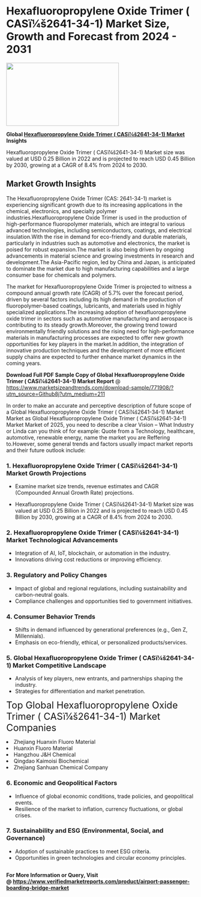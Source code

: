 <H1>Hexafluoropropylene Oxide Trimer ( CASï¼š2641-34-1) Market Size, Growth and Forecast from 2024 - 2031</H1><img class="aligncenter size-medium wp-image-584254" src="https://thirdeyenews.in/wp-content/uploads/2024/09/Global-Market-Research-300x168.jpeg" alt="" width="300" height="168" /><p><strong>Global&nbsp;<a href="https://www.marketsizeandtrends.com/download-sample/771908/?utm_source=Github8j?utm_medium=211">Hexafluoropropylene Oxide Trimer ( CASï¼š2641-34-1) Market</a> Insights</strong></p><p>Hexafluoropropylene Oxide Trimer ( CASï¼š2641-34-1) Market size was valued at USD 0.25 Billion in 2022 and is projected to reach USD 0.45 Billion by 2030, growing at a CAGR of 8.4% from 2024 to 2030.</p><p><h2>Market Growth Insights</h2> <p>The Hexafluoropropylene Oxide Trimer (CAS: 2641-34-1) market is experiencing significant growth due to its increasing applications in the chemical, electronics, and specialty polymer industries.Hexafluoropropylene Oxide Trimer is used in the production of high-performance fluoropolymer materials, which are integral to various advanced technologies, including semiconductors, coatings, and electrical insulation.With the rise in demand for eco-friendly and durable materials, particularly in industries such as automotive and electronics, the market is poised for robust expansion.The market is also being driven by ongoing advancements in material science and growing investments in research and development.The Asia-Pacific region, led by China and Japan, is anticipated to dominate the market due to high manufacturing capabilities and a large consumer base for chemicals and polymers.</p> <p>The market for Hexafluoropropylene Oxide Trimer is projected to witness a compound annual growth rate (CAGR) of 5.7% over the forecast period, driven by several factors including its high demand in the production of fluoropolymer-based coatings, lubricants, and materials used in highly specialized applications.The increasing adoption of hexafluoropropylene oxide trimer in sectors such as automotive manufacturing and aerospace is contributing to its steady growth.Moreover, the growing trend toward environmentally friendly solutions and the rising need for high-performance materials in manufacturing processes are expected to offer new growth opportunities for key players in the market.In addition, the integration of innovative production techniques and the development of more efficient supply chains are expected to further enhance market dynamics in the coming years.</p> <p><span class=""><strong>Download Full PDF Sample Copy of Global Hexafluoropropylene Oxide Trimer ( CASï¼š2641-34-1) Market Report</strong> @ <a href="https://www.marketsizeandtrends.com/download-sample/771908/?utm_source=Github8j?utm_medium=211" target="_blank">https://www.marketsizeandtrends.com/download-sample/771908/?utm_source=Github8j?utm_medium=211</a></span></p><p>In order to make an accurate and perceptive description of future scope of a Global&nbsp;Hexafluoropropylene Oxide Trimer ( CASï¼š2641-34-1) Market Market as Global&nbsp;Hexafluoropropylene Oxide Trimer ( CASï¼š2641-34-1) Market Market of 2025, you need to describe a clear Vision &ndash; What Industry or Linda can you think of for example: Quote from a Technology, healthcare, automotive, renewable energy, name the market you are Reffering to.However, some general trends and factors usually impact market reports and their future outlook include:</p><h3>1.&nbsp;<strong>Hexafluoropropylene Oxide Trimer ( CASï¼š2641-34-1) Market Growth Projections</strong></h3><ul><li>Examine market size trends, revenue estimates and CAGR (Compounded Annual Growth Rate) projections.</li><li><p>Hexafluoropropylene Oxide Trimer ( CASï¼š2641-34-1) Market size was valued at USD 0.25 Billion in 2022 and is projected to reach USD 0.45 Billion by 2030, growing at a CAGR of 8.4% from 2024 to 2030.</p></li></ul><h3>2.&nbsp;<strong>Hexafluoropropylene Oxide Trimer ( CASï¼š2641-34-1) Market Technological Advancements</strong></h3><ul><li>Integration of AI, IoT, blockchain, or automation in the industry.</li><li>Innovations driving cost reductions or improving efficiency.</li></ul><h3>3.&nbsp;<strong>Regulatory and Policy Changes</strong></h3><ul><li>Impact of global and regional regulations, including sustainability and carbon-neutral goals.</li><li>Compliance challenges and opportunities tied to government initiatives.</li></ul><h3>4.&nbsp;<strong>Consumer Behavior Trends</strong></h3><ul><li>Shifts in demand influenced by generational preferences (e.g., Gen Z, Millennials).</li><li>Emphasis on eco-friendly, ethical, or personalized products/services.</li></ul><h3>5.&nbsp;<strong>Global Hexafluoropropylene Oxide Trimer ( CASï¼š2641-34-1) Market Competitive Landscape</strong></h3><ul><li>Analysis of key players, new entrants, and partnerships shaping the industry.</li><li>Strategies for differentiation and market penetration.</li></ul><p data-pm-slice="1 1 []"><span style="color: inherit; font-family: inherit; font-size: 25px;">Top Global Hexafluoropropylene Oxide Trimer ( CASï¼š2641-34-1) Market Companies</span></p><div class="" data-test-id=""><p><li>Zhejiang Huanxin Fluoro Material</li><li> Huanxin Fluoro Material</li><li> Hangzhou J&H Chemical</li><li> Qingdao Kaimoisi Biochemical</li><li> Zhejiang Sanhuan Chemical Company</li></p></div><h3>6.&nbsp;<strong>Economic and Geopolitical Factors</strong></h3><ul><li>Influence of global economic conditions, trade policies, and geopolitical events.</li><li>Resilience of the market to inflation, currency fluctuations, or global crises.</li></ul><h3>7.&nbsp;<strong>Sustainability and ESG (Environmental, Social, and Governance)</strong></h3><ul><li>Adoption of sustainable practices to meet ESG criteria.</li><li>Opportunities in green technologies and circular economy principles.</li></ul><h2><strong style="font-size: 14px;">For More Information or Query, Visit @&nbsp;</strong><a style="background-color: #ffffff; font-size: 14px;" href="https://www.marketsizeandtrends.com/report/hexafluoropropylene-oxide-trimer-cas-2641-34-1-market/" target="_blank">https://www.verifiedmarketreports.com/product/airport-passenger-boarding-bridge-market</a></h2>